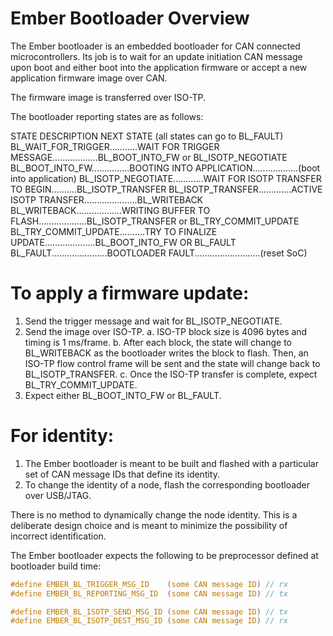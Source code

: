 # Ember Bootloader Overview

The Ember bootloader is an embedded bootloader for CAN connected
microcontrollers. Its job is to wait for an update initiation CAN message upon
boot and either boot into the application firmware or accept a new application
firmware image over CAN.

The firmware image is transferred over ISO-TP.

The bootloader reporting states are as follows:

STATE                         DESCRIPTION                               NEXT STATE (all states can go to BL_FAULT)
BL_WAIT_FOR_TRIGGER...........WAIT FOR TRIGGER MESSAGE..................BL_BOOT_INTO_FW or BL_ISOTP_NEGOTIATE
BL_BOOT_INTO_FW...............BOOTING INTO APPLICATION..................(boot into application)
BL_ISOTP_NEGOTIATE............WAIT FOR ISOTP TRANSFER TO BEGIN..........BL_ISOTP_TRANSFER
BL_ISOTP_TRANSFER.............ACTIVE ISOTP TRANSFER.....................BL_WRITEBACK
BL_WRITEBACK..................WRITING BUFFER TO FLASH...................BL_ISOTP_TRANSFER or BL_TRY_COMMIT_UPDATE
BL_TRY_COMMIT_UPDATE..........TRY TO FINALIZE UPDATE....................BL_BOOT_INTO_FW OR BL_FAULT
BL_FAULT......................BOOTLOADER FAULT..........................(reset SoC)

# To apply a firmware update:

1. Send the trigger message and wait for BL_ISOTP_NEGOTIATE.
2. Send the image over ISO-TP.
   a. ISO-TP block size is 4096 bytes and timing is 1 ms/frame.
   b. After each block, the state will change to BL_WRITEBACK as the bootloader
      writes the block to flash. Then, an ISO-TP flow control frame will be
      sent and the state will change back to BL_ISOTP_TRANSFER.
   c. Once the ISO-TP transfer is complete, expect BL_TRY_COMMIT_UPDATE.
3. Expect either BL_BOOT_INTO_FW or BL_FAULT.

# For identity:

1. The Ember bootloader is meant to be built and flashed with a particular set
   of CAN message IDs that define its identity.
2. To change the identity of a node, flash the corresponding bootloader
   over USB/JTAG.

There is no method to dynamically change the node identity. This is a
deliberate design choice and is meant to minimize the possibility of
incorrect identification.

The Ember bootloader expects the following to be preprocessor defined at
bootloader build time:

```c
#define EMBER_BL_TRIGGER_MSG_ID    (some CAN message ID) // rx
#define EMBER_BL_REPORTING_MSG_ID  (some CAN message ID) // tx

#define EMBER_BL_ISOTP_SEND_MSG_ID (some CAN message ID) // tx
#define EMBER_BL_ISOTP_DEST_MSG_ID (some CAN message ID) // rx
```

